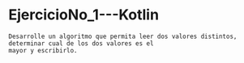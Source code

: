 # EjercicioNo_1---Kotlin

```
Desarrolle un algoritmo que permita leer dos valores distintos, determinar cual de los dos valores es el
mayor y escribirlo.
```
